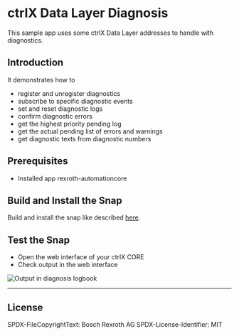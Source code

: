 # ctrlX Data Layer Diagnosis

This sample app uses some ctrlX Data Layer addresses to handle with diagnostics.

## Introduction

It demonstrates how to
* register and unregister diagnostics
* subscribe to specific diagnostic events
* set and reset diagnostic logs
* confirm diagnostic errors
* get the highest priority pending log
* get the actual pending list of errors and warnings
* get diagnostic texts from diagnostic numbers

## Prerequisites

* Installed app rexroth-automationcore

## Build and Install the Snap

Build and install the snap like described [here](../README.md).

## Test the Snap

* Open the web interface of your ctrlX CORE
* Check output in the web interface


![Output in diagnosis logbook](docs/images/datalayer.diagnosis/datalayer_tree_diagnosis.png)

___

## License

SPDX-FileCopyrightText: Bosch Rexroth AG
SPDX-License-Identifier: MIT
